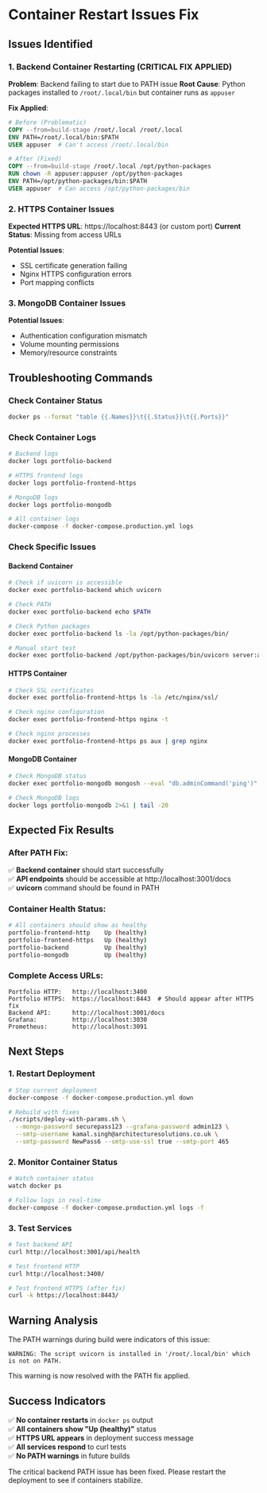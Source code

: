 # Container Restart Issues Fix

## Issues Identified

### 1. **Backend Container Restarting (CRITICAL FIX APPLIED)**

**Problem**: Backend failing to start due to PATH issue
**Root Cause**: Python packages installed to `/root/.local/bin` but container runs as `appuser`

**Fix Applied**:
```dockerfile
# Before (Problematic)
COPY --from=build-stage /root/.local /root/.local
ENV PATH=/root/.local/bin:$PATH
USER appuser  # Can't access /root/.local/bin

# After (Fixed)
COPY --from=build-stage /root/.local /opt/python-packages
RUN chown -R appuser:appuser /opt/python-packages
ENV PATH=/opt/python-packages/bin:$PATH
USER appuser  # Can access /opt/python-packages/bin
```

### 2. **HTTPS Container Issues**

**Expected HTTPS URL**: https://localhost:8443 (or custom port)
**Current Status**: Missing from access URLs

**Potential Issues**:
- SSL certificate generation failing
- Nginx HTTPS configuration errors
- Port mapping conflicts

### 3. **MongoDB Container Issues**

**Potential Issues**:
- Authentication configuration mismatch
- Volume mounting permissions
- Memory/resource constraints

## Troubleshooting Commands

### Check Container Status
```bash
docker ps --format "table {{.Names}}\t{{.Status}}\t{{.Ports}}"
```

### Check Container Logs
```bash
# Backend logs
docker logs portfolio-backend

# HTTPS frontend logs  
docker logs portfolio-frontend-https

# MongoDB logs
docker logs portfolio-mongodb

# All container logs
docker-compose -f docker-compose.production.yml logs
```

### Check Specific Issues

#### Backend Container
```bash
# Check if uvicorn is accessible
docker exec portfolio-backend which uvicorn

# Check PATH
docker exec portfolio-backend echo $PATH

# Check Python packages
docker exec portfolio-backend ls -la /opt/python-packages/bin/

# Manual start test
docker exec portfolio-backend /opt/python-packages/bin/uvicorn server:app --host 0.0.0.0 --port 8001
```

#### HTTPS Container
```bash
# Check SSL certificates
docker exec portfolio-frontend-https ls -la /etc/nginx/ssl/

# Check nginx configuration
docker exec portfolio-frontend-https nginx -t

# Check nginx processes
docker exec portfolio-frontend-https ps aux | grep nginx
```

#### MongoDB Container
```bash
# Check MongoDB status
docker exec portfolio-mongodb mongosh --eval "db.adminCommand('ping')"

# Check MongoDB logs
docker logs portfolio-mongodb 2>&1 | tail -20
```

## Expected Fix Results

### After PATH Fix:
✅ **Backend container** should start successfully  
✅ **API endpoints** should be accessible at http://localhost:3001/docs  
✅ **uvicorn** command should be found in PATH  

### Container Health Status:
```bash
# All containers should show as healthy
portfolio-frontend-http    Up (healthy)
portfolio-frontend-https   Up (healthy)  
portfolio-backend          Up (healthy)
portfolio-mongodb          Up (healthy)
```

### Complete Access URLs:
```
Portfolio HTTP:   http://localhost:3400
Portfolio HTTPS:  https://localhost:8443  # Should appear after HTTPS fix
Backend API:      http://localhost:3001/docs
Grafana:          http://localhost:3030
Prometheus:       http://localhost:3091
```

## Next Steps

### 1. Restart Deployment
```bash
# Stop current deployment
docker-compose -f docker-compose.production.yml down

# Rebuild with fixes
./scripts/deploy-with-params.sh \
  --mongo-password securepass123 --grafana-password admin123 \
  --smtp-username kamal.singh@architecturesolutions.co.uk \
  --smtp-password NewPass6 --smtp-use-ssl true --smtp-port 465
```

### 2. Monitor Container Status
```bash
# Watch container status
watch docker ps

# Follow logs in real-time
docker-compose -f docker-compose.production.yml logs -f
```

### 3. Test Services
```bash
# Test backend API
curl http://localhost:3001/api/health

# Test frontend HTTP
curl http://localhost:3400/

# Test frontend HTTPS (after fix)
curl -k https://localhost:8443/
```

## Warning Analysis

The PATH warnings during build were indicators of this issue:
```
WARNING: The script uvicorn is installed in '/root/.local/bin' which is not on PATH.
```

This warning is now resolved with the PATH fix applied.

## Success Indicators

✅ **No container restarts** in `docker ps` output  
✅ **All containers show "Up (healthy)"** status  
✅ **HTTPS URL appears** in deployment success message  
✅ **All services respond** to curl tests  
✅ **No PATH warnings** in future builds  

The critical backend PATH issue has been fixed. Please restart the deployment to see if containers stabilize.
